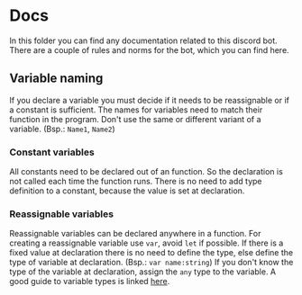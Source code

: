 # Docs

In this folder you can find any documentation related to this discord bot. There are a couple of rules and norms for the bot, which you can find here.

## Variable naming

If you declare a variable you must decide if it needs to be reassignable or if a constant is sufficient. The names for variables need to match their function in the program. Don't use the same or different variant of a variable. (Bsp.: `Name1`, `Name2`)

### Constant variables

All constants need to be declared out of an function. So the declaration is not called each time the function runs. There is no need to add type definition to a constant, because the value is set at declaration.

### Reassignable variables

Reassignable variables can be declared anywhere in a function. For creating a reassignable variable use `var`, avoid `let` if possible. If there is a fixed value at declaration there is no need to define the type, else define the type of variable at declaration. (Bsp.: `var name:string`) If you don't know the type of the variable at declaration, assign the `any` type to the variable. A good guide to variable types is linked [here](https://www.typescriptlang.org/docs/handbook/2/everyday-types.html).
